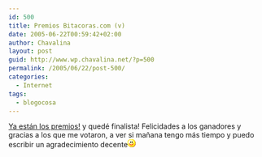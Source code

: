 ```yaml
---
id: 500
title: Premios Bitacoras.com (v)
date: 2005-06-22T00:59:42+02:00
author: Chavalina
layout: post
guid: http://www.wp.chavalina.net/?p=500
permalink: /2005/06/22/post-500/
categories:
  - Internet
tags:
  - blogocosa
---
```

<a href="http://www.bitacoras.com/premios/" target="_blank">Ya están los premios!</a> y quedé finalista! Felicidades a los ganadores y gracias a los que me votaron, a ver si ma&ntilde;ana tengo más tiempo y puedo escribir un agradecimiento decente![emo](/imagenes/emoticonos/sonrisa.gif)